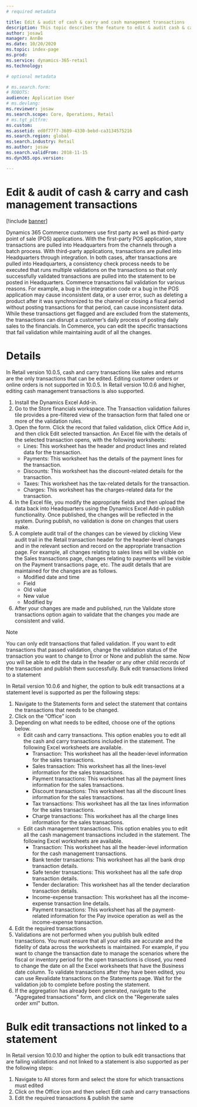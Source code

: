 ```yaml
---
# required metadata

title: Edit & audit of cash & carry and cash management transactions
description: This topic describes the feature to edit & audit cash & carry and cash management transactions in Dynamics 365 Commerce.
author: josaw1
manager: AnnBe
ms.date: 10/20/2020
ms.topic: index-page
ms.prod: 
ms.service: dynamics-365-retail
ms.technology: 

# optional metadata

# ms.search.form: 
# ROBOTS: 
audience: Application User
# ms.devlang: 
ms.reviewer: josaw
ms.search.scope: Core, Operations, Retail
# ms.tgt_pltfrm: 
ms.custom: 
ms.assetid: ed0f77f7-3609-4330-bebd-ca3134575216
ms.search.region: global
ms.search.industry: Retail
ms.author: josaw
ms.search.validFrom: 2018-11-15
ms.dyn365.ops.version: 

---
```

# Edit & audit of cash & carry and cash management transactions

[!include [banner](includes/banner.md)]

Dynamics 365 Commerce customers use first party as well as third-party point of sale (POS) applications. With the first-party POS application, store transactions are pulled into Headquarters from the channels through a batch process. With third-party applications, transactions are pulled into Headquarters through integration. In both cases, after transactions are pulled into Headquarters, a consistency check process needs to be executed that runs multiple validations on the transactions so that only successfully validated transactions are pulled into the statement to be posted in Headquarters.
Commerce transactions fail validation for various reasons. For example, a bug in the integration code or a bug in the POS application may cause inconsistent data, or a user error, such as deleting a product after it was synchronized to the channel or closing a fiscal period without posting transactions for that period, can cause inconsistent data.
While these transactions get flagged and are excluded from the statements, the transactions can disrupt a customer’s daily process of posting daily sales to the financials.
In Commerce, you can edit the specific transactions that fail validation while maintaining audit of all the changes.

# Details

In Retail version 10.0.5, cash and carry transactions like sales and returns are the only transactions that can be edited. Editing customer orders or online orders is not supported in 10.0.5. In Retail version 10.0.6 and higher, editing cash management transactions is also supported.
1.	Install the Dynamics Excel Add-in.
2.	Go to the Store financials workspace. The Transaction validation failures tile provides a pre-filtered view of the transaction form that failed one or more of the validation rules.
3.	Open the form. Click the record that failed validation, click Office Add in, and then click Edit selected transaction. An Excel file with the details of the selected transaction opens, with the following worksheets:
    - Lines: This worksheet has the header and product lines and related data for the transaction.
    - Payments: This worksheet has the details of the payment lines for the transaction.
    - Discounts: This worksheet has the discount-related details for the transaction.
    - Taxes: This worksheet has the tax-related details for the transaction.
    - Charges: This worksheet has the charges-related data for the transaction.
4.	In the Excel file, you modify the appropriate fields and then upload the data back into Headquarters using the Dynamics Excel Add-in publish functionality. Once published, the changes will be reflected in the system. During publish, no validation is done on changes that users make.
5.	A complete audit trail of the changes can be viewed by clicking View audit trail in the Retail transaction header for the header-level changes and in the relevant section and record on the appropriate transaction page. For example, all changes relating to sales lines will be visible on the Sales transactions page, changes relating to payments will be visible on the Payment transactions page, etc. The audit details that are maintained for the changes are as follows.
    - Modified date and time
    - Field
    - Old value
    - New value
    - Modified by
6.	After your changes are made and published, run the Validate store transactions option again to validate that the changes you made are consistent and valid.

> [!NOTE]
 > You can only edit transactions that failed validation. If you want to edit transactions that passed validation, change the validation status of the transaction you want to change to Error or None and publish the same. Now you will be able to edit the data in the header or any other child records of the transaction and publish them successfully. 
>  Bulk edit transactions linked to a statement

In Retail version 10.0.6 and higher, the option to bulk edit transactions at a statement level is supported as per the following steps:
1.	Navigate to the Statements form and select the statement that contains the transactions that needs to be changed.
2.	Click on the “Office” icon
3.	Depending on what needs to be edited, choose one of the options below.
    - Edit cash and carry transactions. This option enables you to edit all the cash and carry transactions included in the statement. The following Excel worksheets are available.
      - Transaction: This worksheet has all the header-level information for the sales transactions.
      - Sales transaction: This worksheet has all the lines-level information for the sales transactions.
      - Payment transactions: This worksheet has all the payment lines information for the sales transactions.
      - Discount transactions: This worksheet has all the discount lines information for the sales transactions.
      - Tax transactions: This worksheet has all the tax lines information for the sales transactions.
      - Charge transactions: This worksheet has all the charge lines information for the sales transactions.
    - Edit cash management transactions. This option enables you to edit all the cash management transactions included in the statement. The following Excel worksheets are available.
      - Transaction: This worksheet has all the header-level information for the cash management transactions.
      - Bank tender transactions: This worksheet has all the bank drop transaction details.
      - Safe tender transactions: This worksheet has all the safe drop transaction details.
      - Tender declaration: This worksheet has all the tender declaration transaction details.
      - Income-expense transaction: This worksheet has all the income-expense transaction line details.
      - Payment transactions: This worksheet has all the payment-related information for the Pay invoice operation as well as the income-expense transaction.
4.	Edit the required transactions
5.	Validations are not performed when you publish bulk edited transactions. You must ensure that all your edits are accurate and the fidelity of data across the worksheets is maintained. For example, if you want to change the transaction date to manage the scenarios where the fiscal or inventory period for the open transactions is closed, you need to change the date on all the Excel worksheets that have the Business date column. To validate transactions after they have been edited, you can use Revalidate transactions on the Statements page. Wait for the validation job to complete before posting the statement.
6.	If the aggregation has already been generated, navigate to the "Aggregated transactions" form, and click on the "Regenerate sales order xml" button.

# Bulk edit transactions not linked to a statement
In Retail version 10.0.10 and higher the option to bulk edit transactions   that are failing validations and not linked to a statement is also supported as per the following steps:
1.	Navigate to All stores form and select the store for which transactions must edited
2.	Click on the Office icon and then select Edit cash and carry transactions
3.	Edit the required transactions & publish the same 

